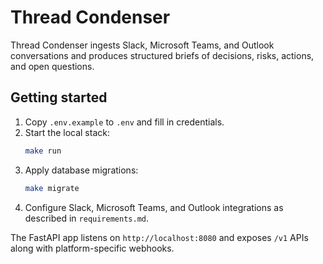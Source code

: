 # Thread Condenser

Thread Condenser ingests Slack, Microsoft Teams, and Outlook conversations and produces structured briefs of decisions, risks, actions, and open questions.

## Getting started

1. Copy `.env.example` to `.env` and fill in credentials.
2. Start the local stack:
   ```bash
   make run
   ```
3. Apply database migrations:
   ```bash
   make migrate
   ```
4. Configure Slack, Microsoft Teams, and Outlook integrations as described in `requirements.md`.

The FastAPI app listens on `http://localhost:8080` and exposes `/v1` APIs along with platform-specific webhooks.
